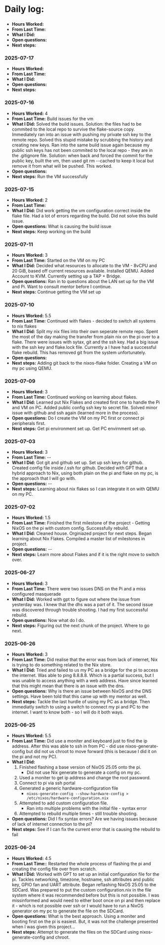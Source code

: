 # Daily log:
### 
- **Hours Worked:**
- **From Last Time:**
- **What I Did:**
- **Open questions:**
- **Next steps:**

### 2025-07-17
- **Hours Worked:**
- **From Last Time:**
- **What I Did:**
- **Open questions:**
- **Next steps:**

### 2025-07-16
- **Hours Worked:** 4
- **From Last Time:** Build issues for the vm
- **What I Did:** Solved the build issues. Solution: the files had to be commited to the local repo to survive the flake-source copy.  Immediately ran into an issue with pushing my private ssh key to the remote repo.  Solved this stupid mistake by scrubbing the history and creating new keys.  Ran into the same build issue again because my public ssh keys has not been commited to the local repo - they are in the .gitignore file.  Solution: when back and forced the commit for the public key, built the vm, then used git rm --cached to keep it local but remove it from what will be pushed.  This worked.
- **Open questions:**
- **Next steps:** Run the VM successfully

### 2025-07-15
- **Hours Worked:** 2
- **From Last Time:**
- **What I Did:** Did work getting the vm configuration correct inside the flake file.  Had a lot of errors regarding the build.  Did not solve this build issue.
- **Open questions:** What is causing the build issue
- **Next steps:** Keep working on the build

### 2025-07-11
- **Hours Worked:** 3
- **From Last Time:** Started on the VM on my PC
- **What I Did:** Decided what resources to allocate to the VM - 8vCPU and 20 GiB, based off current resources available.  Installed QEMU.  Added Account to KVM.  Currently setting up a TAP + Bridge.
- **Open questions:** Ran in to questions about the LAN set up for the VM and Pi.  Want to consult mentor before I continue. 
- **Next steps:** Continue getting the VM set up

### 2025-07-10
- **Hours Worked:**  5.5
- **From Last Time:** Continued with flakes - decided to switch all systems to nix flakes
- **What I Did:** Split my nix files into their own seperate remote repo.  Spent the most of the day making the transfer from plain nix on the pi over to a flake.  There were issues with sytax, git and the ssh key.  Had a big issue with the ssh key and flake.lock file.  Currently a I have had a successful flake rebuild.  This has removed git from the system unfortunately.
- **Open questions:**
- **Next steps:** Adding git back to the nixos-flake folder.  Creating a VM on my pc using QEMU.

### 2025-07-09
- **Hours Worked:**  3
- **From Last Time:**  Continued working on learning about flakes.
- **What I Did:** Learned put Nix Flakes and created first one to handle the Pi and VM on PC.  Added public config ssh key to secret file. Solved minor issue with github and ssh again (learned more in the process).
- **Open questions:**  Do I create the VM on my PC first or connect pi peripherals first.
- **Next steps:** Get pi environment set up.  Get PC envirnment set up.

### 2025-07-03
- **Hours Worked:**  3
- **From Last Time:** --
- **What I Did:** Got git and github set up.  Set up ssh keys for github.  Created config file inside /.ssh for github. Decided with GPT that a hybrid approach to Nix, using both plain on the pi and flake on my pc, is the approach that I will go with.
- **Open questions:** --
- **Next steps:** Learning about nix flakes so I can integrate it on with QEMU on my PC.

### 2025-07-02
- **Hours Worked:** 1.5 
- **From Last Time:** Finished the first milestone of the project - Getting NixOS on the pi with custom config. Successfully rebuild.
- **What I Did:** Cleaned house. Orginiazed project for next steps.  Began learning about Nix Flakes. Compiled a master list of milestones in project.
- **Open questions:** --
- **Next steps:** Learn more about Flakes and if it is the right move to switch over.

### 2025-06-27
- **Hours Worked:** 3 
- **From Last Time:** There were two issues DNS on the Pi and a miss configured masquerade
- **What I Did:** Worked with gpt to figure out where the issue from yesterday was.  I knew that the dhs was a part of it.  The second issue was discovered through trouble shooting.  I had my first successful rebuild.
- **Open questions:** Now what do I do.
- **Next steps:** Figuring out the next chunk of the project.  Where to go next.

### 2025-06-26
- **Hours Worked:** 3 
- **From Last Time:** Did realise that the error was from lack of internet, Nix is trying to do something related to the Nix store.
- **What I Did:** Tried and failed to us my PC as a bridge for the pi to access the internet.  Was able to ping 8.8.8.8. Which is a partial success, but I was unable to access anything with a web address.  Have since learned that this might mean that there is an issue with the dns.
- **Open questions:** Why is there an issue between NixOS and the DNS settings.  Have been told that this came up with my mentor as well.
- **Next steps:** Tackle the last hurdle of using my PC as a bridge.  Then immediatly switch to using a switch to connect my pi and PC to the internet.  I want to know both - so I will do it both ways.

### 2025-06-25 
- **Hours Worked:** 5.5
- **From Last Time:** Did use a moniter and keyboard just to find the ip address.  After this was able to ssh in from PC - did use nixos-generate-config but did not us chroot to move forward (this is because I did it on the pi and not my PC).
- **What I Did:**  
  1. Finished flashing a base version of NixOS 25.05 onto the pi.
     - Did not use Nix generate to generate a config on my pc.  
  2. Used a moniter to get ip address and change the root password.
  3. Connect to pi via ssh portal
  4. Generated a generic hardware-configuration file
     - `nixos-generate-config --show-hardware-config > /etc/nixos/hardware-configuration.nix`
  5. Attempted to add custom configuration file.
     - Ran into multiple problems with the initial file - syntax error
  6. Attempted to rebuild multiple times - still trouble shooting.
- **Open questions:**  Did I fix syntax errors?  Are we having issues because of lack of internet connection to the pi?
- **Next steps:** See if I can fix the current error that is causing the rebuild to fail

### 2025-06-24
- **Hours Worked:** 4.5
- **From Last Time:**: Restarted the whole process of flashing the pi and creating the config file over from scratch.  
- **What I Did:**  Worked with GPT to set up an initial configuration file for the pi. Tackles networking, timezone, hostname, ssh attributes and public key, GPIO fan and UART attribute.  Began reflashing NixOS 25.05 to the SDCard.  Was prepared to put the custom configuration.nix in the file system where it was recommended before but this is not possible.  I was missinformed and would need to either boot once on pi and then replace it - which is not possible over ssh or I would have to run a NixOS generator on my pc to generate the file on the SDCard.
- **Open questions:**  What is the best approach.  Using a moniter and booting first on the pi is easiest. But, it was not the challenge presented when I was given this project...
- **Next steps:** Attempt to generate the files on the SDCard using nixos-generate-config and chroot.

